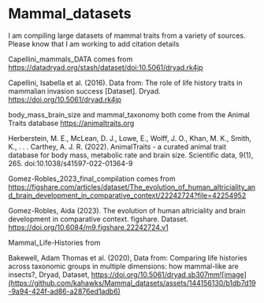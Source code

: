 # Mammal_datasets
I am compiling large datasets of mammal traits from a variety of sources. Please know that I am working to add citation details

Capellini_mammals_DATA comes from https://datadryad.org/stash/dataset/doi:10.5061/dryad.rk4jp

Capellini, Isabella et al. (2016). Data from: The role of life history traits in mammalian invasion success [Dataset]. Dryad. https://doi.org/10.5061/dryad.rk4jp

body_mass_brain_size and mammal_taxonomy both come from the Animal Traits database
https://animaltraits.org

Herberstein, M. E., McLean, D. J., Lowe, E., Wolff, J. O., Khan, M. K., Smith, K., . . . Carthey, A. J. R. (2022). AnimalTraits - a curated animal trait database for body mass, metabolic rate and brain size. Scientific data, 9(1), 265. doi:10.1038/s41597-022-01364-9

Gomez-Robles_2023_final_compilation comes from
https://figshare.com/articles/dataset/The_evolution_of_human_altriciality_and_brain_development_in_comparative_context/22242724?file=42254952

Gomez-Robles, Aida (2023). The evolution of human altriciality and brain development in comparative context. figshare. Dataset. https://doi.org/10.6084/m9.figshare.22242724.v1

Mammal_Life-Histories from

Bakewell, Adam Thomas et al. (2020), Data from: Comparing life histories across taxonomic groups in multiple dimensions: how mammal-like are insects?, Dryad, Dataset, https://doi.org/10.5061/dryad.sb307mm![image](https://github.com/kahawks/Mammal_datasets/assets/144156130/b1db7d19-9a94-424f-ad86-a2876ed1adb6)

